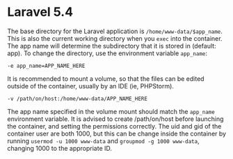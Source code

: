 # Laravel 5.4
The base directory for the Laravel application is `/home/www-data/$app_name`. This is also the current working directory when you `exec` into the container. The app name will determine the subdirectory that it is stored in (default: app). To change the directory, use the environment variable `app_name`:

    -e app_name=APP_NAME_HERE

It is recommended to mount a volume, so that the files can be edited outside of the container, usually by an IDE (ie, PHPStorm).

    -v /path/on/host:/home/www-data/APP_NAME_HERE

The app name specified in the volume mount should match the `app_name` environment variable. It is advised to create /path/on/host before launching the container, and setting the permissions correctly. The uid and gid of the container user are both 1000, but this can be change inside the container by running `usermod -u 1000 www-data` and `groupmod -g 1000 www-data`, changing 1000 to the appropriate ID.
